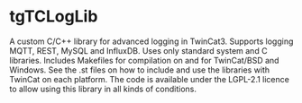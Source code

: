 # tgTCLogLib
A custom C/C++ library for advanced logging in TwinCat3. Supports logging MQTT, REST, MySQL and InfluxDB. Uses only standard system and C libraries. Includes Makefiles for compilation on and for TwinCat/BSD and Windows. See the .st files on how to include and use the libraries with TwinCat on each platform.
The code is available under the LGPL-2.1 licence to allow using this library in all kinds of conditions.
